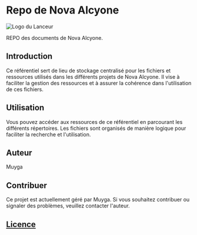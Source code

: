 # Repo de Nova Alcyone

![Logo du Lanceur](https://raw.githubusercontent.com/Nova-Alcyone/Repo/main/Launcher/images/Nova-Antares.png)

REPO des documents de Nova Alcyone.

## Introduction

Ce référentiel sert de lieu de stockage centralisé pour les fichiers et ressources utilisés dans les différents projets de Nova Alcyone. Il vise à faciliter la gestion des ressources et à assurer la cohérence dans l'utilisation de ces fichiers.


## Utilisation

Vous pouvez accéder aux ressources de ce référentiel en parcourant les différents répertoires. Les fichiers sont organisés de manière logique pour faciliter la recherche et l'utilisation.

## Auteur

Muyga

## Contribuer

Ce projet est actuellement géré par Muyga. Si vous souhaitez contribuer ou signaler des problèmes, veuillez contacter l'auteur.

## [Licence](https://github.com/Muyga/NovaRepo/blob/main/LICENSE.md)
